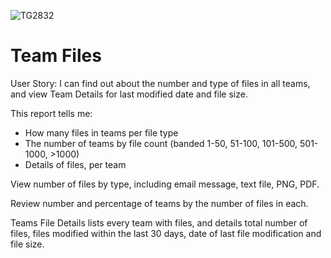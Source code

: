 ![TG2832](https://user-images.githubusercontent.com/69800776/92775616-7910a780-f396-11ea-8d97-43257bcf2f2d.png)

# Team Files

User Story: I can find out about the number and type of files in all teams, and view Team Details for last modified date and file size. 

This report tells me:

- How many files in teams per file type
- The number of teams by file count (banded 1-50, 51-100, 101-500, 501-1000, >1000)
- Details of files, per team

View number of files by type, including email message, text file, PNG, PDF. 

Review number and percentage of teams by the number of files in each. 

Teams File Details lists every team with files, and details total number of files, files modified within the last 30 days, date of last file modification and file size. 
